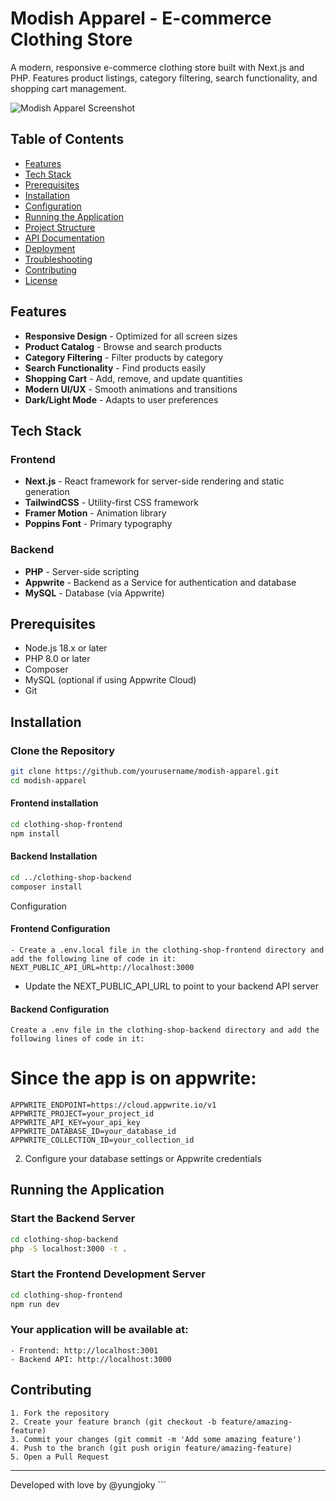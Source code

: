 # Modish Apparel - E-commerce Clothing Store

A modern, responsive e-commerce clothing store built with Next.js and PHP. Features product listings, category filtering, search functionality, and shopping cart management.

![Modish Apparel Screenshot](https://i.imgur.com/STHEm10.png)

## Table of Contents

- [Features](#features)
- [Tech Stack](#tech-stack)
- [Prerequisites](#prerequisites)
- [Installation](#installation)
- [Configuration](#configuration)
- [Running the Application](#running-the-application)
- [Project Structure](#project-structure)
- [API Documentation](#api-documentation)
- [Deployment](#deployment)
- [Troubleshooting](#troubleshooting)
- [Contributing](#contributing)
- [License](#license)

## Features

- **Responsive Design** - Optimized for all screen sizes
- **Product Catalog** - Browse and search products
- **Category Filtering** - Filter products by category
- **Search Functionality** - Find products easily
- **Shopping Cart** - Add, remove, and update quantities
- **Modern UI/UX** - Smooth animations and transitions
- **Dark/Light Mode** - Adapts to user preferences

## Tech Stack

### Frontend
- **Next.js** - React framework for server-side rendering and static generation
- **TailwindCSS** - Utility-first CSS framework
- **Framer Motion** - Animation library
- **Poppins Font** - Primary typography

### Backend
- **PHP** - Server-side scripting
- **Appwrite** - Backend as a Service for authentication and database
- **MySQL** - Database (via Appwrite)

## Prerequisites

- Node.js 18.x or later
- PHP 8.0 or later
- Composer
- MySQL (optional if using Appwrite Cloud)
- Git

## Installation

### Clone the Repository
```bash
git clone https://github.com/yourusername/modish-apparel.git
cd modish-apparel
```

#### Frontend installation
```bash
cd clothing-shop-frontend
npm install
```

#### Backend Installation
```bash
cd ../clothing-shop-backend
composer install
```
Configuration
#### Frontend Configuration
```
- Create a .env.local file in the clothing-shop-frontend directory and add the following line of code in it:
NEXT_PUBLIC_API_URL=http://localhost:3000
```

- Update the NEXT_PUBLIC_API_URL to point to your backend API server


#### Backend Configuration
```
Create a .env file in the clothing-shop-backend directory and add the following lines of code in it:
```
# Since the app is on appwrite: 
```
APPWRITE_ENDPOINT=https://cloud.appwrite.io/v1
APPWRITE_PROJECT=your_project_id
APPWRITE_API_KEY=your_api_key
APPWRITE_DATABASE_ID=your_database_id
APPWRITE_COLLECTION_ID=your_collection_id
```
2. Configure your database settings or Appwrite credentials

## Running the Application
### Start the Backend Server
```bash
cd clothing-shop-backend
php -S localhost:3000 -t .
```
### Start the Frontend Development Server
```bash
cd clothing-shop-frontend
npm run dev
```
### Your application will be available at:
```
- Frontend: http://localhost:3001
- Backend API: http://localhost:3000
```
## Contributing
```
1. Fork the repository
2. Create your feature branch (git checkout -b feature/amazing-feature)
3. Commit your changes (git commit -m 'Add some amazing feature')
4. Push to the branch (git push origin feature/amazing-feature)
5. Open a Pull Request
```
<hr>
<footer>Developed with love by @yungjoky ```</footer>
